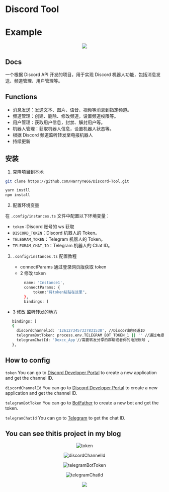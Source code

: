 # Discord Tool

# Example

<p align="center"><img align="center" src="./.github/1.png"/></p>

## Docs

一个根据 Discord API 开发的项目，用于实现 Discord 机器人功能，包括消息发送、频道管理、用户管理等。

## Functions

- 消息发送：发送文本、图片、语音、视频等消息到指定频道。
- 频道管理：创建、删除、修改频道，设置频道权限等。
- 用户管理：获取用户信息，封禁、解封用户等。
- 机器人管理：获取机器人信息，设置机器人状态等。
- 根据 Discord 频道监听转发至电报机器人
- 持续更新

## 安装

1. 克隆项目到本地

```bash
git clone https://github.com/HarryYe66/Discord-Tool.git

yarn instll
npm install
```

2. 配置环境变量

在 `.config/instances.ts` 文件中配置以下环境变量：

- `token` :Discord 账号的 ws 获取
- `DISCORD_TOKEN`：Discord 机器人的 Token。
- `TELEGRAM_TOKEN`：Telegram 机器人的 Token。
- `TELEGRAM_CHAT_ID`：Telegram 机器人的 Chat ID。

3. `.config/instances.ts` 配置教程

   - connectParams 通过登录网页版获取 token
   - 2 修改 token

   ```bash
        name: 'Instance1',
        connectParams: {
            token:"将token粘贴在这里",
        },
        bindings: [
   ```

- 3 修改 监听转发的地方

```bash
   bindings: [
   {
     discordChannelId: '1261273457337831538', //Discord的频道ID
     telegramBotToken: process.env.TELEGRAM_BOT_TOKEN_1 || '' //通过电报机器人获取的机器人私钥,
     telegramChatId: 'Dexcc_App'//需要转发分享的群聊或者你的电报账号 ,
   },
```

## How to config

`token` You can go to [Discord Developer Portal](https://discord.com/developers/applications) to create a new application and get the channel ID.

`discordChannelId` You can go to [Discord Developer Portal](https://discord.com/developers/applications) to create a new application and get the channel ID.

`telegramBotToken` You can go to [BotFather](https://t.me/BotFather) to create a new bot and get the token.

`telegramChatId` You can go to [Telegram](https://t.me/) to get the chat ID.

## You can see thitis project in my blog

   <p align="center"><img align="center" alt='token' src="./.github/image.png"/></p>
   <p align="center"><img align="center" alt='discordChannelId'  src="./.github/WX20240815-181655@2x.png"/></p>
   <p align="center"><img align="center"  alt='telegramBotToken' src="./.github/WX20240815-182335@2x.png"/></p>
   <p align="center"><img align="center" alt='telegramChatId'  src="./.github/123.png"/></p>
<p align="center"><img align="center" src="./.github/2.png#gh-light-mode-only"/></p>

